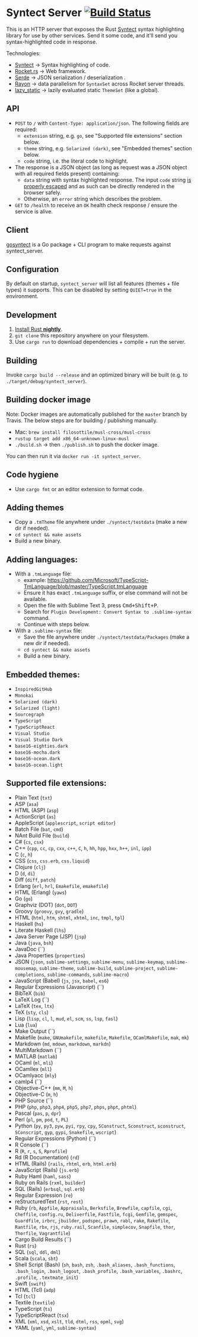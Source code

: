 # Syntect Server [![Build Status](https://travis-ci.org/sourcegraph/syntect_server.svg?branch=master)](https://travis-ci.org/sourcegraph/syntect_server)

This is an HTTP server that exposes the Rust [Syntect](https://github.com/trishume/syntect) syntax highlighting library for use by other services. Send it some code, and it'll send you syntax-highlighted code in response.

Technologies:

- [Syntect](https://github.com/trishume/syntect) -> Syntax highlighting of code.
- [Rocket.rs](https://rocket.rs) -> Web framework.
- [Serde](https://serde.rs/) -> JSON serialization / deserialization .
- [Rayon](https://github.com/nikomatsakis/rayon) -> data parallelism for `SyntaxSet` across Rocket server threads.
- [lazy_static](https://crates.io/crates/lazy_static) -> lazily evaluated static `ThemeSet` (like a global).

## API

- `POST` to `/` with `Content-Type: application/json`. The following fields are required:
  - `extension` string, e.g. `go`, see "Supported file extensions" section below.
  - `theme` string, e.g. `Solarized (dark)`, see "Embedded themes" section below.
  - `code` string, i.e. the literal code to highlight.
- The response is a JSON object (as long as request was a JSON object with all required fields present) containing:
  - `data` string with syntax highlighted response. The input `code` string [is properly escaped](https://github.com/sourcegraph/syntect_server/blob/ee3810f70e5701b961b7249393dbac8914c162ce/syntect/src/html.rs#L6) and as such can be directly rendered in the browser safely.
  - Otherwise, an `error` string which describes the problem.
- `GET` to `/health` to receive an `OK` health check response / ensure the service is alive.

## Client

[gosyntect](https://github.com/sourcegraph/gosyntect) is a Go package + CLI program to make requests against syntect_server.

## Configuration

By default on startup, `syntect_server` will list all features (themes + file types) it supports. This can be disabled by setting `QUIET=true` in the environment.

## Development

1. [Install Rust **nightly**](https://rocket.rs/guide/getting-started/#installing-rust).
2. `git clone` this repository anywhere on your filesystem.
3. Use `cargo run` to download dependencies + compile + run the server.

## Building

Invoke `cargo build --release` and an optimized binary will be built (e.g. to `./target/debug/syntect_server`).

## Building docker image

Note: Docker images are automatically published for the `master` branch by Travis. The below steps are for building / publishing manually.

- Mac: `brew install filosottile/musl-cross/musl-cross`
- `rustup target add x86_64-unknown-linux-musl`
- `./build.sh` -> then `./publish.sh` to push the docker image.

You can then run it via `docker run -it syntect_server`.

## Code hygiene

- Use `cargo fmt` or an editor extension to format code.

## Adding themes

- Copy a `.tmTheme` file anywhere under `./syntect/testdata` (make a new dir if needed).
- `cd syntect && make assets`
- Build a new binary.

## Adding languages:

- With a `.tmLanguage` file:
  - example: https://github.com/Microsoft/TypeScript-TmLanguage/blob/master/TypeScript.tmLanguage
  - Ensure it has exact `.tmLanguage` suffix, or else command will not be available.
  - Open the file with Sublime Text 3, press <kbd>Cmd+Shift+P</kbd>.
  - Search for `Plugin Development: Convert Syntax to .sublime-syntax` command.
  - Continue with steps below.
- With a `.sublime-syntax` file:
  - Save the file anywhere under `./syntect/testdata/Packages` (make a new dir if needed).
  - `cd syntect && make assets`
  - Build a new binary.

## Embedded themes:

- `InspiredGitHub`
- `Monokai`
- `Solarized (dark)`
- `Solarized (light)`
- `Sourcegraph`
- `TypeScript`
- `TypeScriptReact`
- `Visual Studio`
- `Visual Studio Dark`
- `base16-eighties.dark`
- `base16-mocha.dark`
- `base16-ocean.dark`
- `base16-ocean.light`

## Supported file extensions:

- Plain Text (`txt`)
- ASP (`asa`)
- HTML (ASP) (`asp`)
- ActionScript (`as`)
- AppleScript (`applescript`, `script editor`)
- Batch File (`bat`, `cmd`)
- NAnt Build File (`build`)
- C# (`cs`, `csx`)
- C++ (`cpp`, `cc`, `cp`, `cxx`, `c++`, `C`, `h`, `hh`, `hpp`, `hxx`, `h++`, `inl`, `ipp`)
- C (`c`, `h`)
- CSS (`css`, `css.erb`, `css.liquid`)
- Clojure (`clj`)
- D (`d`, `di`)
- Diff (`diff`, `patch`)
- Erlang (`erl`, `hrl`, `Emakefile`, `emakefile`)
- HTML (Erlang) (`yaws`)
- Go (`go`)
- Graphviz (DOT) (`dot`, `DOT`)
- Groovy (`groovy`, `gvy`, `gradle`)
- HTML (`html`, `htm`, `shtml`, `xhtml`, `inc`, `tmpl`, `tpl`)
- Haskell (`hs`)
- Literate Haskell (`lhs`)
- Java Server Page (JSP) (`jsp`)
- Java (`java`, `bsh`)
- JavaDoc (``)
- Java Properties (`properties`)
- JSON (`json`, `sublime-settings`, `sublime-menu`, `sublime-keymap`, `sublime-mousemap`, `sublime-theme`, `sublime-build`, `sublime-project`, `sublime-completions`, `sublime-commands`, `sublime-macro`)
- JavaScript (Babel) (`js`, `jsx`, `babel`, `es6`)
- Regular Expressions (Javascript) (``)
- BibTeX (`bib`)
- LaTeX Log (``)
- LaTeX (`tex`, `ltx`)
- TeX (`sty`, `cls`)
- Lisp (`lisp`, `cl`, `l`, `mud`, `el`, `scm`, `ss`, `lsp`, `fasl`)
- Lua (`lua`)
- Make Output (``)
- Makefile (`make`, `GNUmakefile`, `makefile`, `Makefile`, `OCamlMakefile`, `mak`, `mk`)
- Markdown (`md`, `mdown`, `markdown`, `markdn`)
- MultiMarkdown (``)
- MATLAB (`matlab`)
- OCaml (`ml`, `mli`)
- OCamllex (`mll`)
- OCamlyacc (`mly`)
- camlp4 (``)
- Objective-C++ (`mm`, `M`, `h`)
- Objective-C (`m`, `h`)
- PHP Source (``)
- PHP (`php`, `php3`, `php4`, `php5`, `php7`, `phps`, `phpt`, `phtml`)
- Pascal (`pas`, `p`, `dpr`)
- Perl (`pl`, `pm`, `pod`, `t`, `PL`)
- Python (`py`, `py3`, `pyw`, `pyi`, `rpy`, `cpy`, `SConstruct`, `Sconstruct`, `sconstruct`, `SConscript`, `gyp`, `gypi`, `Snakefile`, `wscript`)
- Regular Expressions (Python) (``)
- R Console (``)
- R (`R`, `r`, `s`, `S`, `Rprofile`)
- Rd (R Documentation) (`rd`)
- HTML (Rails) (`rails`, `rhtml`, `erb`, `html.erb`)
- JavaScript (Rails) (`js.erb`)
- Ruby Haml (`haml`, `sass`)
- Ruby on Rails (`rxml`, `builder`)
- SQL (Rails) (`erbsql`, `sql.erb`)
- Regular Expression (`re`)
- reStructuredText (`rst`, `rest`)
- Ruby (`rb`, `Appfile`, `Appraisals`, `Berksfile`, `Brewfile`, `capfile`, `cgi`, `Cheffile`, `config.ru`, `Deliverfile`, `Fastfile`, `fcgi`, `Gemfile`, `gemspec`, `Guardfile`, `irbrc`, `jbuilder`, `podspec`, `prawn`, `rabl`, `rake`, `Rakefile`, `Rantfile`, `rbx`, `rjs`, `ruby.rail`, `Scanfile`, `simplecov`, `Snapfile`, `thor`, `Thorfile`, `Vagrantfile`)
- Cargo Build Results (``)
- Rust (`rs`)
- SQL (`sql`, `ddl`, `dml`)
- Scala (`scala`, `sbt`)
- Shell Script (Bash) (`sh`, `bash`, `zsh`, `.bash_aliases`, `.bash_functions`, `.bash_login`, `.bash_logout`, `.bash_profile`, `.bash_variables`, `.bashrc`, `.profile`, `.textmate_init`)
- Swift (`swift`)
- HTML (Tcl) (`adp`)
- Tcl (`tcl`)
- Textile (`textile`)
- TypeScript (`ts`)
- TypeScriptReact (`tsx`)
- XML (`xml`, `xsd`, `xslt`, `tld`, `dtml`, `rss`, `opml`, `svg`)
- YAML (`yaml`, `yml`, `sublime-syntax`)
